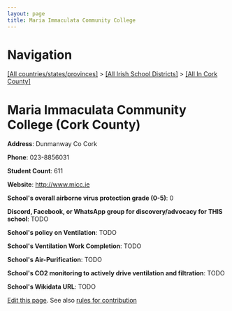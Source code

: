 ```yaml
---
layout: page
title: Maria Immaculata Community College
---
```

# Navigation

[[All countries/states/provinces]](../../..) > [[All Irish School Districts]](../..) > [[All In Cork County]](..)

# Maria Immaculata Community College (Cork County)

**Address**: Dunmanway Co Cork

**Phone**: 023-8856031

**Student Count**: 611

**Website**: <http://www.micc.ie>

**School's overall airborne virus protection grade (0-5)**: 0

**Discord, Facebook, or WhatsApp group for discovery/advocacy for THIS school**: TODO

**School's policy on Ventilation**: TODO

**School's Ventilation Work Completion**: TODO

**School's Air-Purification**: TODO

**School's CO2 monitoring to actively drive ventilation and filtration**: TODO

**School's Wikidata URL**: TODO


[Edit this page](https://github.com/ventilate-schools/Ireland/edit/main/./Cork_County/Maria_Immaculata_Community_College.md). See also [rules for contribution](../../../contribution-rules/)